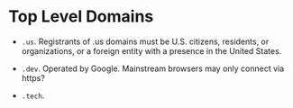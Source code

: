 # Top Level Domains

- `.us`. Registrants of .us domains must be U.S. citizens, residents, or organizations, or a foreign entity with a presence in the United States.

- `.dev`. Operated by Google. Mainstream browsers may only connect via https?

- `.tech`.
